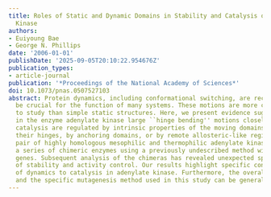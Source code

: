 ```yaml
---
title: Roles of Static and Dynamic Domains in Stability and Catalysis of Adenylate
  Kinase
authors:
- Euiyoung Bae
- George N. Phillips
date: '2006-01-01'
publishDate: '2025-09-05T20:10:22.954676Z'
publication_types:
- article-journal
publication: '*Proceedings of the National Academy of Sciences*'
doi: 10.1073/pnas.0507527103
abstract: Protein dynamics, including conformational switching, are recognized to
  be crucial for the function of many systems. These motions are more challenging
  to study than simple static structures. Here, we present evidence suggesting that
  in the enzyme adenylate kinase large ``hinge bending'' motions closely related to
  catalysis are regulated by intrinsic properties of the moving domains and not by
  their hinges, by anchoring domains, or by remote allosteric-like regions. From a
  pair of highly homologous mesophilic and thermophilic adenylate kinases, we generated
  a series of chimeric enzymes using a previously undescribed method with synthetic
  genes. Subsequent analysis of the chimeras has revealed unexpected spatial separation
  of stability and activity control. Our results highlight specific contributions
  of dynamics to catalysis in adenylate kinase. Furthermore, the overall strategy
  and the specific mutagenesis method used in this study can be generally applied.
---
```

